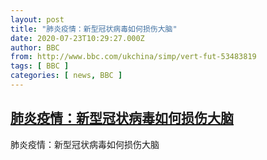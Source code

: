 ```yaml
---
layout: post
title: "肺炎疫情：新型冠状病毒如何损伤大脑"
date: 2020-07-23T10:29:27.000Z
author: BBC
from: http://www.bbc.com/ukchina/simp/vert-fut-53483819
tags: [ BBC ]
categories: [ news, BBC ]
---
```

<!--1595500167000-->
[肺炎疫情：新型冠状病毒如何损伤大脑](http://www.bbc.com/ukchina/simp/vert-fut-53483819)
------

<div>
肺炎疫情：新型冠状病毒如何损伤大脑
</div>

